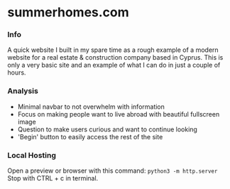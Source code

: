# summerhomes.com

### Info

A quick website I built in my spare time as a rough example of a modern website for a real estate & construction company based in Cyprus.
This is only a very basic site and an example of what I can do in just a couple of hours.

### Analysis

- Minimal navbar to not overwhelm with information
- Focus on making people want to live abroad with beautiful fullscreen image
- Question to make users curious and want to continue looking
- 'Begin' button to easily access the rest of the site


### Local Hosting

Open a preview or browser with this command: ```python3 -m http.server```
Stop with CTRL + c in terminal.
